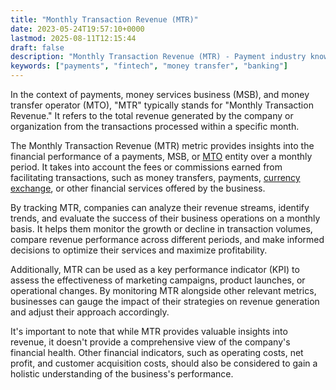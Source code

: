 ```yaml
---
title: "Monthly Transaction Revenue (MTR)"
date: 2023-05-24T19:57:10+0000
lastmod: 2025-08-11T12:15:44
draft: false
description: "Monthly Transaction Revenue (MTR) - Payment industry knowledge and insights"
keywords: ["payments", "fintech", "money transfer", "banking"]
---
```


In the context of payments, money services business (MSB), and money transfer operator (MTO), "MTR" typically stands for "Monthly Transaction Revenue." It refers to the total revenue generated by the company or organization from the transactions processed within a specific month.

The Monthly Transaction Revenue (MTR) metric provides insights into the financial performance of a payments, MSB, or [MTO](https://faisalkhanllc.xyz/resources/payments-wiki/m/money-transfer-operator-mto/) entity over a monthly period. It takes into account the fees or commissions earned from facilitating transactions, such as money transfers, payments, [currency exchange](https://faisalkhanllc.xyz/resources/payments-wiki/c/currency-exchange/), or other financial services offered by the business.

By tracking MTR, companies can analyze their revenue streams, identify trends, and evaluate the success of their business operations on a monthly basis. It helps them monitor the growth or decline in transaction volumes, compare revenue performance across different periods, and make informed decisions to optimize their services and maximize profitability.

Additionally, MTR can be used as a key performance indicator (KPI) to assess the effectiveness of marketing campaigns, product launches, or operational changes. By monitoring MTR alongside other relevant metrics, businesses can gauge the impact of their strategies on revenue generation and adjust their approach accordingly.

It's important to note that while MTR provides valuable insights into revenue, it doesn't provide a comprehensive view of the company's financial health. Other financial indicators, such as operating costs, net profit, and customer acquisition costs, should also be considered to gain a holistic understanding of the business's performance.